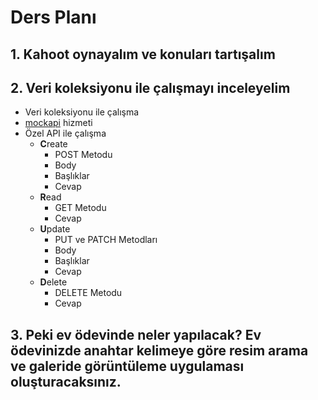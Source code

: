 # Ders Planı

## 1. Kahoot oynayalım ve konuları tartışalım

## 2. Veri koleksiyonu ile çalışmayı inceleyelim

- Veri koleksiyonu ile çalışma
- [mockapi](https://mockapi.io/) hizmeti
- Özel API ile çalışma
  - **C**reate
    - POST Metodu
    - Body
    - Başlıklar
    - Cevap
  - **R**ead
    - GET Metodu
    - Cevap
  - **U**pdate
    - PUT ve PATCH Metodları
    - Body
    - Başlıklar
    - Cevap
  - **D**elete
    - DELETE Metodu
    - Cevap

## 3. Peki ev ödevinde neler yapılacak? Ev ödevinizde anahtar kelimeye göre resim arama ve galeride görüntüleme uygulaması oluşturacaksınız.
